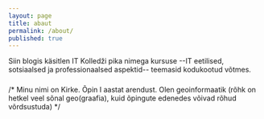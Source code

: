 ```yaml
---
layout: page
title: abaut
permalink: /about/
published: true
---
```



Siin blogis käsitlen IT Kolledži pika nimega kursuse --IT eetilised, sotsiaalsed ja professionaalsed aspektid-- teemasid kodukootud võtmes.

### 

/* Minu nimi on Kirke. Õpin I aastat arendust. Olen geoinformaatik (rõhk on hetkel veel sõnal geo(graafia), kuid õpingute edenedes võivad rõhud võrdsustuda) */


